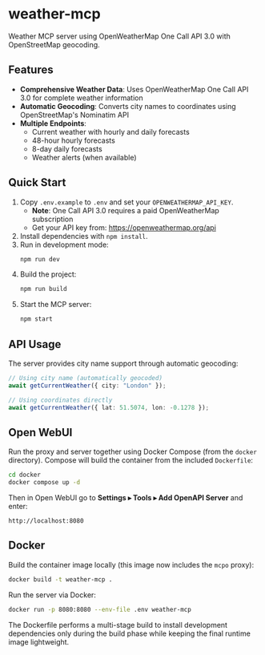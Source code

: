 # weather-mcp

Weather MCP server using OpenWeatherMap One Call API 3.0 with OpenStreetMap geocoding.

## Features

- **Comprehensive Weather Data**: Uses OpenWeatherMap One Call API 3.0 for complete weather information
- **Automatic Geocoding**: Converts city names to coordinates using OpenStreetMap's Nominatim API
- **Multiple Endpoints**:
  - Current weather with hourly and daily forecasts
  - 48-hour hourly forecasts
  - 8-day daily forecasts  
  - Weather alerts (when available)

## Quick Start

1. Copy `.env.example` to `.env` and set your `OPENWEATHERMAP_API_KEY`.
   - **Note**: One Call API 3.0 requires a paid OpenWeatherMap subscription
   - Get your API key from: https://openweathermap.org/api
2. Install dependencies with `npm install`.
3. Run in development mode:
   ```bash
   npm run dev
   ```
4. Build the project:
   ```bash
   npm run build
   ```
5. Start the MCP server:
   ```bash
   npm start
   ```

## API Usage

The server provides city name support through automatic geocoding:

```typescript
// Using city name (automatically geocoded)
await getCurrentWeather({ city: "London" });

// Using coordinates directly  
await getCurrentWeather({ lat: 51.5074, lon: -0.1278 });
```

## Open WebUI

Run the proxy and server together using Docker Compose
(from the `docker` directory). Compose will build the
container from the included `Dockerfile`:
```bash
cd docker
docker compose up -d
```
Then in Open WebUI go to **Settings ▸ Tools ▸ Add OpenAPI Server** and enter:
```
http://localhost:8080
```

## Docker

Build the container image locally (this image now includes the `mcpo` proxy):
```bash
docker build -t weather-mcp .
```
Run the server via Docker:
```bash
docker run -p 8080:8080 --env-file .env weather-mcp
```
The Dockerfile performs a multi-stage build to install development dependencies
only during the build phase while keeping the final runtime image lightweight.

